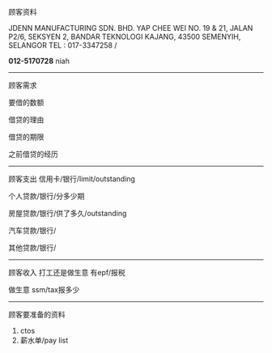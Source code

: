 顾客资料

JDENN MANUFACTURING SDN. BHD. 
YAP CHEE WEI NO. 19 & 21, JALAN P2/6, SEKSYEN 2, BANDAR TEKNOLOGI KAJANG, 43500 SEMENYIH, SELANGOR TEL : 017-3347258 / 

**012-5170728** niah 



-----------------
顾客需求


要借的数额

借贷的理由

借贷的期限

之前借贷的经历


--------------
顾客支出
信用卡/银行/limit/outstanding


个人贷款/银行/分多少期

房屋贷款/银行/供了多久/outstanding

汽车贷款/银行/


其他贷款/银行/

-----------
顾客收入
打工还是做生意
有epf/报税

做生意 ssm/tax报多少

-------
顾客要准备的资料
1. ctos
2. 薪水单/pay list




